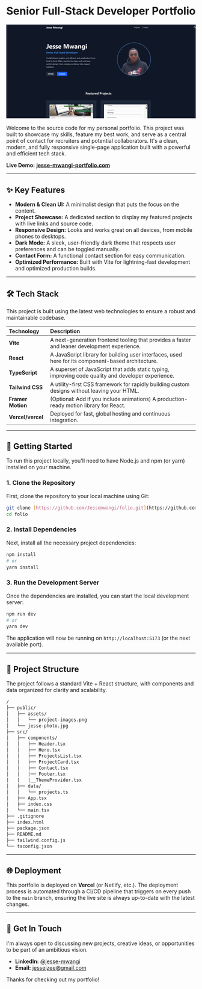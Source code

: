 # Senior Full-Stack Developer Portfolio

![Portfolio Screenshot](./public/assets/folioShot.png)

Welcome to the source code for my personal portfolio. This project was built to showcase my skills, feature my best work, and serve as a central point of contact for recruiters and potential collaborators. It's a clean, modern, and fully responsive single-page application built with a powerful and efficient tech stack.

**Live Demo:** [**jesse-mwangi-portfolio.com**](https://folio-jesse.vercel.app/)

---

## ✨ Key Features

* **Modern & Clean UI:** A minimalist design that puts the focus on the content.
* **Project Showcase:** A dedicated section to display my featured projects with live links and source code.
* **Responsive Design:** Looks and works great on all devices, from mobile phones to desktops.
* **Dark Mode:** A sleek, user-friendly dark theme that respects user preferences and can be toggled manually.
* **Contact Form:** A functional contact section for easy communication.
* **Optimized Performance:** Built with Vite for lightning-fast development and optimized production builds.

---

## 🛠️ Tech Stack

This project is built using the latest web technologies to ensure a robust and maintainable codebase.

| Technology      | Description                                                                                    |
| :-------------- | :--------------------------------------------------------------------------------------------- |
| **Vite** | A next-generation frontend tooling that provides a faster and leaner development experience.     |
| **React** | A JavaScript library for building user interfaces, used here for its component-based architecture. |
| **TypeScript** | A superset of JavaScript that adds static typing, improving code quality and developer experience. |
| **Tailwind CSS**| A utility-first CSS framework for rapidly building custom designs without leaving your HTML.      |
| **Framer Motion**| (Optional: Add if you include animations) A production-ready motion library for React.           |
| **Vercel/vercel**| Deployed for fast, global hosting and continuous integration.                                  |

---

## 🚀 Getting Started

To run this project locally, you'll need to have Node.js and npm (or yarn) installed on your machine.

### 1. Clone the Repository

First, clone the repository to your local machine using Git:

```bash
git clone [https://github.com/Jessemwangi/folio.git](https://github.com/Jessemwangi/folio.git)
cd folio
```

### 2. Install Dependencies

Next, install all the necessary project dependencies:

```bash
npm install
# or
yarn install
```

### 3. Run the Development Server

Once the dependencies are installed, you can start the local development server:

```bash
npm run dev
# or
yarn dev
```

The application will now be running on `http://localhost:5173` (or the next available port).

---

## 📂 Project Structure

The project follows a standard Vite + React structure, with components and data organized for clarity and scalability.

```
/
├── public/
│   ├── assets/
│   │   └── project-images.png
│   └── jesse-photo.jpg
├── src/
│   ├── components/
│   │   ├── Header.tsx
│   │   ├── Hero.tsx
│   │   ├── ProjectsList.tsx
│   │   ├── ProjectCard.tsx
│   │   ├── Contact.tsx
│   │   |── Footer.tsx
|   |   |__ThemeProvider.tsx
│   ├── data/
│   │   └── projects.ts
│   ├── App.tsx
│   ├── index.css
│   └── main.tsx
├── .gitignore
├── index.html
├── package.json
├── README.md
├── tailwind.config.js
└── tsconfig.json
```

---

## 🌐 Deployment

This portfolio is deployed on **Vercel** (or Netlify, etc.). The deployment process is automated through a CI/CD pipeline that triggers on every push to the `main` branch, ensuring the live site is always up-to-date with the latest changes.

---

## 👋 Get In Touch

I'm always open to discussing new projects, creative ideas, or opportunities to be part of an ambitious vision.

* **LinkedIn:** [@jesse-mwangi](https://www.linkedin.com/in/jesse-mwangi/)
* **Email:** [jessejzee@gmail.com](mailto:jessejzee@gmail.com)

Thanks for checking out my portfolio!
